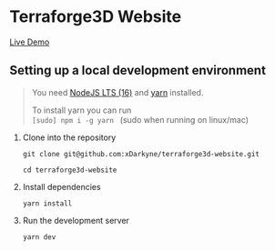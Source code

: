 # Terraforge3D Website

[Live Demo](https://xdarkyne.github.io/terraforge3d-website/)

## Setting up a local development environment

> You need [NodeJS LTS (16)][nodejs] and [yarn][yarn] installed.
>
> To install yarn you can run <br> `[sudo] npm i -g yarn ` (sudo when running on linux/mac)

1. Clone into the repository

   `git clone git@github.com:xDarkyne/terraforge3d-website.git`
   
   `cd terraforge3d-website`

2. Install dependencies

   `yarn install`

3. Run the development server

   `yarn dev`

[nodejs]: https://nodejs.org/en/
[yarn]: https://classic.yarnpkg.com/lang/en/
